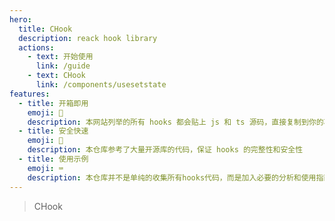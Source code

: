 ```yaml
---
hero:
  title: CHook
  description: reack hook library
  actions:
    - text: 开始使用
      link: /guide
    - text: CHook
      link: /components/usesetstate
features:
  - title: 开箱即用
    emoji: 🧰
    description: 本网站列举的所有 hooks 都会贴上 js 和 ts 源码，直接复制到你的项目中即可！
  - title: 安全快速
    emoji: 🔐
    description: 本仓库参考了大量开源库的代码，保证 hooks 的完整性和安全性
  - title: 使用示例
    emoji: ⌨️
    description: 本仓库并不是单纯的收集所有hooks代码，而是加入必要的分析和使用指南，更有代码块demo展示
---
```


> CHook
